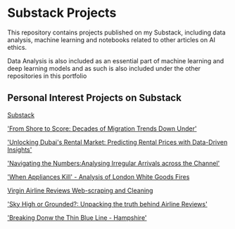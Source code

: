 # Substack Projects

This repository contains projects published on my Substack, including data analysis, machine learning and notebooks related to other articles on AI ethics. 

Data Analysis is also included as an essential part of machine learning and deep learning models and as such is also included under the other repositories in this portfolio


## Personal Interest Projects on Substack
[Substack](https://icanalytics.substack.com/)

['From Shore to Score: Decades of Migration Trends Down Under'](https://github.com/Auckland68/Data-Analysis/blob/main/AustralianMigrationTrends.pdf)

['Unlocking Dubai's Rental Market: Predicting Rental Prices with Data-Driven Insights'](https://github.com/Auckland68/Data-Analysis/blob/main/DubaiRentPrediction.pdf)

['Navigating the Numbers:Analysing Irregular Arrivals across the Channel'](https://github.com/Auckland68/Data-Analysis/blob/main/IrregularArrivals.pdf)

['When Appliances Kill' - Analysis of London White Goods Fires](https://github.com/Auckland68/Data-Analysis/blob/main/LondonWhiteGoods.pdf)

[Virgin Airline Reviews Web-scraping and Cleaning](https://github.com/Auckland68/Data-Analysis/blob/main/VirginReviewsWebScraping.pdf)

['Sky High or Grounded?: Unpacking the truth behind Airline Reviews'](https://github.com/Auckland68/Data-Analysis/blob/main/VirginReviewsAnalysis.pdf)

['Breaking Donw the Thin Blue Line - Hampshire'](https://github.com/Auckland68/Data-Analysis/blob/main/BreakingTheThinBlueLineHampshire-compressed.pdf)



